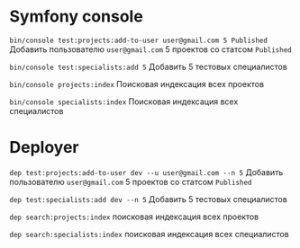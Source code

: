 # Symfony console

`bin/console test:projects:add-to-user user@gmail.com 5 Published` Добавить пользователю `user@gmail.com` 5 проектов со статсом `Published`

`bin/console test:specialists:add 5` Добавить 5 тестовых специалистов

`bin/console projects:index` Поисковая индексация всех проектов

`bin/console specialists:index` Поисковая индексация всех специалистов

# Deployer
`dep test:projects:add-to-user dev --u user@gmail.com --n 5` Добавить пользователю `user@gmail.com` 5 проектов со статсом `Published`

`dep test:specialists:add dev --n 5` Добавить 5 тестовых специалистов

`dep search:projects:index` поисковая индексация всех проектов

`dep search:specialists:index` поисковая индексация всех специалистов